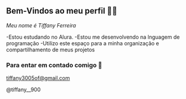 ## Bem-Vindos ao meu perfil 💜🌙

_Meu nome é Tiffany Ferreira_

-Estou estudando no Alura.
-Estou me desenvolvendo na lnguagem de programação
-Utilizo este espaço para a minha organização e compartilhamento de meus projetos

### Para entar em contado comigo 📧

tiffany3005of@gmail.com

@tiffany__900
